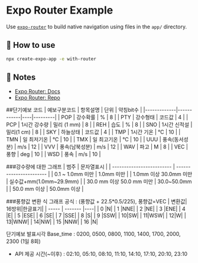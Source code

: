 # Expo Router Example

Use [`expo-router`](https://expo.github.io/router) to build native navigation using files in the `app/` directory.

## 🚀 How to use

```sh
npx create-expo-app -e with-router
```

## 📝 Notes

- [Expo Router: Docs](https://expo.github.io/router)
- [Expo Router: Repo](https://github.com/expo/router)

##단기예보 코드
| 예보구분코드 | 항목설명 | 단위 | 약칭bit수 |
|-------------|------------|----|---------|
| POP | 강수확률 | % | 8 |
| PTY | 강수형태 | 코드값 | 4 |
| PCP | 1시간 강수량 | 밀리 (1 mm) | 8 |
| REH | 습도 | % | 8 |
| SNO | 1시간 신적설 | 밀리(1 cm) | 8 |
| SKY | 하늘상태 | 코드값 | 4 |
| TMP | 1시간 기온 | ℃ | 10 |
| TMN | 일 최저기온 | ℃ | 10 |
| TMX | 일 최고기온 | ℃ | 10 |
| UUU | 풍속(동서성분) | m/s | 12 |
| VVV | 풍속(남북성분) | m/s | 12 |
| WAV | 파고 | M | 8 |
| VEC | 풍향 | deg | 10 |
| WSD | 풍속 | m/s | 10 |

###강수량에 대한 그래프
| 범주 | 문자열표시 |
| ------------------------- | ----------------------- |
| 0.1 ~ 1.0mm 미만 | 1.0mm 미만 |
| 1.0mm 이상 30.0mm 미만 | 실수값+mm(1.0mm~29.9mm) |
| 30.0 mm 이상 50.0 mm 미만 | 30.0~50.0mm |
| 50.0 mm 이상 | 50.0mm 이상 |

###풍향값 변환 식 그래프
공식 : (풍향값 + 22.5\*0.5/225), 풍향값=VEC
| 변환값| 16방위|한글표기|
| ----- | ------- |----|
| 0 |N|
| 1 |NNE|
| 2 |NE|
| 3 |ENE|
| 4 |E|
| 5 |ESE|
| 6 |SE|
| 7 |SSE|
| 8 |S|
| 9 |SSW|
| 10|SW|
| 11|WSW|
| 12|W|
| 13|WNW|
| 14|NW|
| 15 |NNW|
| 16 |N|

단기예보 발표시각
Base_time : 0200, 0500, 0800, 1100, 1400, 1700, 2000, 2300 (1일 8회)

- API 제공 시간(~이후) : 02:10, 05:10, 08:10, 11:10, 14:10, 17:10, 20:10, 23:10
